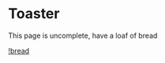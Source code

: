 # Toaster

This page is uncomplete, have a loaf of bread

[!bread](https://cdn.discordapp.com/attachments/763273619530186752/763999146213638144/download.jpg)

